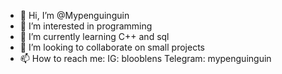 - 👋 Hi, I’m @Mypenguinguin
- 👀 I’m interested in programming
- 🌱 I’m currently learning C++ and sql
- 💞️ I’m looking to collaborate on small projects
- 📫 How to reach me: 
IG: blooblens
Telegram: mypenguinguin


<!---
Mypenguinguin/Mypenguinguin is a ✨ special ✨ repository because its `README.md` (this file) appears on your GitHub profile.
You can click the Preview link to take a look at your changes.
--->
